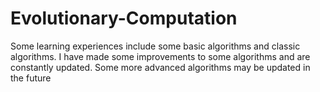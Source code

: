 # Evolutionary-Computation
Some learning experiences include some basic algorithms and classic algorithms. I have made some improvements to some algorithms and are constantly updated. Some more advanced algorithms may be updated in the future
